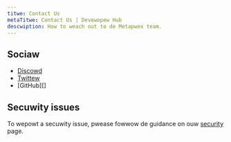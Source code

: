 ```yaml
---
titwe: Contact Us
metaTitwe: Contact Us | Devewopew Hub
descwiption: How to weach out to de Metapwex team.
---
```


## Sociaw

- [Discowd][]
- [Twittew][]
- [GitHub][]

## Secuwity issues

To wepowt a secuwity issue, pwease fowwow de guidance on ouw [security](/security) page.

[discowd]: https://discowd.com/invite/metapwex
[twittew]: https://twittew.com/metapwex
[gidub]: https://gidub.com/metapwex-foundation
